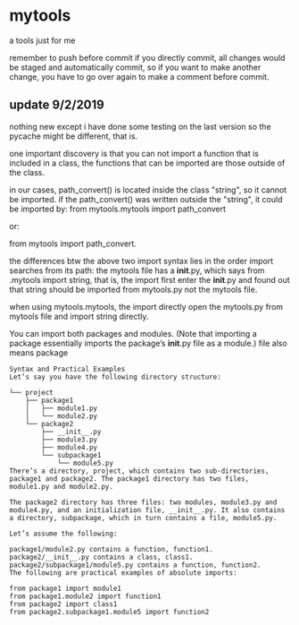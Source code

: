 # mytools
 a tools just for me

remember to push before commit
if you directly commit, all changes would be staged and automatically commit, so if you want to make another change, you have to go over again to make a comment before commit.

## update 9/2/2019

 nothing new except i have done some testing on the last version so the pycache might be different, that is.

one important discovery is that you can not import a function that is included in a class, the functions that can be imported are those outside of the class.

in our cases, path_convert() is located inside the class "string", so it cannot be imported. if the path_convert() was written outside the "string", it could be imported by:
 from mytools.mytools import path_convert

 or:

 from mytools import path_convert.

 the differences btw the above two import syntax lies in the order import searches from its path: the mytools file has a __init__.py, which says from .mytools import string, that is, the import first enter the __init__.py and found out that string should be imported from mytools.py not the mytools file.

 when using mytools.mytools, the import directly open the mytools.py from mytools file and import string directly.

 You can import both packages and modules. (Note that importing a package essentially imports the package’s __init__.py file as a module.) file also means package


    Syntax and Practical Examples
    Let’s say you have the following directory structure:

    └── project
        ├── package1
        │   ├── module1.py
        │   └── module2.py
        └── package2
            ├── __init__.py
            ├── module3.py
            ├── module4.py
            └── subpackage1
                └── module5.py
    There’s a directory, project, which contains two sub-directories, package1 and package2. The package1 directory has two files, module1.py and module2.py.

    The package2 directory has three files: two modules, module3.py and module4.py, and an initialization file, __init__.py. It also contains a directory, subpackage, which in turn contains a file, module5.py.

    Let’s assume the following:

    package1/module2.py contains a function, function1.
    package2/__init__.py contains a class, class1.
    package2/subpackage1/module5.py contains a function, function2.
    The following are practical examples of absolute imports:

    from package1 import module1
    from package1.module2 import function1
    from package2 import class1
    from package2.subpackage1.module5 import function2